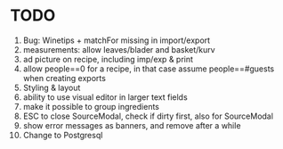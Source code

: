 # TODO

1. Bug: Winetips + matchFor missing in import/export
2. measurements: allow leaves/blader and basket/kurv
3. ad picture on recipe, including imp/exp & print
4. allow people==0 for a recipe, in that case assume people==#guests when creating exports 
5. Styling & layout
6. ability to use visual editor in larger text fields
7. make it possible to group ingredients
8. ESC to close SourceModal, check if dirty first, also for SourceModal
9. show error messages as banners, and remove after a while
10. Change to Postgresql
